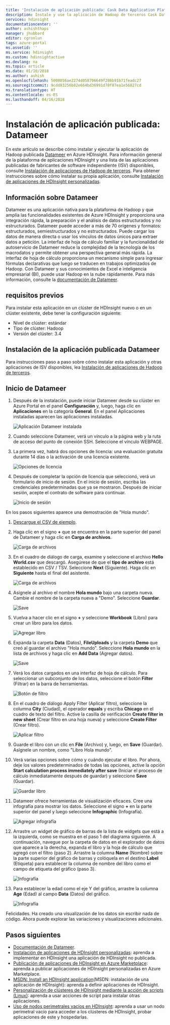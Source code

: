 ```yaml
---
title: 'Instalación de aplicación publicada: Cask Data Application Platform (CDAP) - Azure HDInsight | Microsoft Docs'
description: Instale y use la aplicación de Hadoop de terceros Cask Data Application Platform.
services: hdinsight
documentationcenter: ''
author: ashishthaps
manager: jhubbard
editor: cgronlun
tags: azure-portal
ms.assetid: ''
ms.service: hdinsight
ms.custom: hdinsightactive
ms.devlang: na
ms.topic: article
ms.date: 01/10/2018
ms.author: ashish
ms.openlocfilehash: 5008056ae2274d058706649f286b91b71feadc27
ms.sourcegitcommit: 9cdd83256b82e664bd36991d78f87ea1e56827cd
ms.translationtype: HT
ms.contentlocale: es-ES
ms.lasthandoff: 04/16/2018
---
```

# <a name="install-published-application---datameer"></a>Instalación de aplicación publicada: Datameer

En este artículo se describe cómo instalar y ejecutar la aplicación de Hadoop publicada [Datameer](https://www.datameer.com/) en Azure HDInsight. Para información general de la plataforma de aplicaciones HDInsight y una lista de las aplicaciones publicadas de fabricantes de software independiente (ISV) disponibles, consulte [Instalación de aplicaciones de Hadoop de terceros](hdinsight-apps-install-applications.md). Para obtener instrucciones sobre cómo instalar su propia aplicación, consulte [Instalación de aplicaciones de HDInsight personalizadas](hdinsight-apps-install-custom-applications.md).

## <a name="about-datameer"></a>Información sobre Datameer

Datameer es una aplicación nativa para la plataforma de Hadoop y que amplía las funcionalidades existentes de Azure HDInsight y proporciona una integración rápida, la preparación y el análisis de datos estructurados y no estructurados. Datameer puede acceder a más de 70 orígenes y formatos: estructurados, semiestructurados y no estructurados. Puede cargar los datos de manera directa o usar los vínculos de datos únicos para extraer datos a petición. La interfaz de hoja de cálculo familiar y la funcionalidad de autoservicio de Datameer reduce la complejidad de la tecnología de los macrodatos y permite obtener una perspectiva general más rápida. La interfaz de hoja de cálculo proporciona un mecanismo simple para ingresar fórmulas declarativas que luego se traducen en trabajos optimizados de Hadoop. Con Datameer y sus conocimientos de Excel e inteligencia empresarial (BI), puede usar Hadoop en la nube rápidamente. Para más información, consulte la [documentación de Datameer](http://www.datameer.com/documentation/display/DAS50/Home?ls=Partners&lsd=Microsoft&c=Partners&cd=Microsoft).

## <a name="prerequisites"></a>requisitos previos

Para instalar esta aplicación en un clúster de HDInsight nuevo o en un clúster existente, debe tener la configuración siguiente:

* Nivel de clúster: estándar
* Tipo de clúster: Hadoop
* Versión del clúster: 3.4

## <a name="install-the-datameer-published-application"></a>Instalación de la aplicación publicada Datameer

Para instrucciones paso a paso sobre cómo instalar esta aplicación y otras aplicaciones de ISV disponibles, lea [Instalación de aplicaciones de Hadoop de terceros](hdinsight-apps-install-applications.md).

## <a name="launch-datameer"></a>Inicio de Datameer

1. Después de la instalación, puede iniciar Datameer desde su clúster en Azure Portal en el panel **Configuración** y, luego, haga clic en **Aplicaciones** en la categoría **General**. En el panel Aplicaciones instaladas aparecen las aplicaciones instaladas.

    ![Aplicación Datameer instalada](./media/hdinsight-apps-install-datameer/datameer-app.png)

2. Cuando seleccione Datameer, verá un vínculo a la página web y la ruta de acceso del punto de conexión SSH. Seleccione el vínculo WEBPAGE.

3. La primera vez, habrá dos opciones de licencia: una evaluación gratuita durante 14 días o la activación de una licencia existente.

    ![Opciones de licencia](./media/hdinsight-apps-install-datameer/license.png)

4. Después de completar la opción de licencia que seleccionó, verá un formulario de inicio de sesión. En el inicio de sesión, escriba las credenciales predeterminadas que ya se mostraron. Después de iniciar sesión, acepte el contrato de software para continuar.

    ![Inicio de sesión](./media/hdinsight-apps-install-datameer/login.png)

En los pasos siguientes aparece una demostración de "Hola mundo".

1. [Descargue el CSV de ejemplo](https://datameer.box.com/s/wzzw27za3agic4yjj8zrn6vfrph0ppnf).

2. Haga clic en el signo **+** que se encuentra en la parte superior del panel de Datameer y haga clic en **Carga de archivos**.

    ![Carga de archivos](./media/hdinsight-apps-install-datameer/upload.png)

3. En el cuadro de diálogo de carga, examine y seleccione el archivo **Hello World.csv** que descargó. Asegúrese de que el **tipo de archivo** está establecido en CSV / TSV. Seleccione **Next** (Siguiente). Haga clic en **Siguiente** hasta el final del asistente.

    ![Carga de archivos](./media/hdinsight-apps-install-datameer/upload-browse.png)

4. Asígnele al archivo el nombre **Hola mundo** bajo una carpeta nueva. Cambie el nombre de la carpeta nueva a "Demo". Seleccione **Guardar**.

    ![Save](./media/hdinsight-apps-install-datameer/save.png)

5. Vuelva a hacer clic en el signo **+** y seleccione **Workbook** (Libro) para crear un libro para los datos.

    ![Agregar libro](./media/hdinsight-apps-install-datameer/add-workbook.png)

6. Expanda la carpeta **Data** (Datos), **FileUploads** y la carpeta **Demo** que creó al guardar el archivo "Hola mundo". Seleccione **Hola mundo** en la lista de archivos y haga clic en **Add Data** (Agregar datos).

    ![Save](./media/hdinsight-apps-install-datameer/select-file.png)

7. Verá los datos cargados en una interfaz de hoja de cálculo. Para seleccionar un subconjunto de los datos, seleccione el botón **Filter** (Filtrar) en la barra de herramientas.

    ![Botón de filtro](./media/hdinsight-apps-install-datameer/filter-button.png)

8. En el cuadro de diálogo Apply Filter (Aplicar filtro), seleccione la columna **City** (Ciudad), el operador **equals** y escriba **Chicago** en el cuadro de texto del filtro. Active la casilla de verificación **Create filter in new sheet** (Crear filtro en una hoja nueva) y seleccione **Create Filter** (Crear filtro).

    ![Aplicar filtro](./media/hdinsight-apps-install-datameer/apply-filter.png)

9. Guarde el libro con un clic en **File** (Archivo) y, luego, en **Save** (Guardar). Asígnele un nombre, como "Libro Hola mundo".

10. Verá varias opciones sobre cómo y cuándo ejecutar el libro. Por ahora, deje los valores predeterminados de todas las opciones, active la opción **Start calculation process immediately after save** (Iniciar el proceso de cálculo inmediatamente después de guardar) y seleccione **Save** (Guardar).

    ![Guardar libro](./media/hdinsight-apps-install-datameer/save-workbook.png)

11. Datameer ofrece herramientas de visualización eficaces. Cree una infografía para mostrar los datos. Seleccione el signo **+** en la parte superior del panel y luego seleccione **Infographic** (Infografía).

    ![Agregar infografía](./media/hdinsight-apps-install-datameer/infographic-button.png)

12. Arrastre un widget de gráfico de barras de la lista de widgets que está a la izquierda, como se muestra en el paso 1 del diagrama siguiente. A continuación, navegue por la carpeta de datos en el explorador de datos que aparece a la derecha, expanda el libro y la hoja de cálculo que agregó con el filtro (paso 2). Arrastre la columna **Name** (Nombre) sobre la parte superior del gráfico de barras y colóquela en el destino **Label** (Etiqueta) para establecer la columna de nombre del libro como el campo de etiqueta del gráfico (paso 3).

    ![Infografía](./media/hdinsight-apps-install-datameer/infographic.png)

13. Para establecer la edad como el eje Y del gráfico, arrastre la columna **Age** (Edad) al campo **Data** (Datos) del gráfico.

    ![Infografía](./media/hdinsight-apps-install-datameer/infographic-age.png)

Felicidades. Ha creado una visualización de los datos sin escribir nada de código. Ahora puede explorar las variaciones y visualizaciones adicionales.

## <a name="next-steps"></a>Pasos siguientes

* [Documentación de Datameer](http://www.datameer.com/documentation/display/DAS50/Home?ls=Partners&lsd=Microsoft&c=Partners&cd=Microsoft).
* [Instalación de aplicaciones de HDInsight personalizadas](hdinsight-apps-install-custom-applications.md): aprenda a implementar en HDInsight una aplicación de HDInsight no publicada.
* [Publicación de aplicaciones de HDInsight en Azure Marketplace](hdinsight-apps-publish-applications.md): aprenda a publicar aplicaciones de HDInsight personalizadas en Azure Marketplace.
* [MSDN: Install an HDInsight application](https://msdn.microsoft.com/library/mt706515.aspx)(MSDN: instalación de una aplicación de HDInsight): aprenda a definir aplicaciones de HDInsight.
* [Personalización de clústeres de HDInsight mediante la acción de scripts (Linux)](hdinsight-hadoop-customize-cluster-linux.md): aprenda a usar acciones de script para instalar otras aplicaciones.
* [Uso de nodos perimetrales vacíos en HDInsight](hdinsight-apps-use-edge-node.md): aprenda a usar un nodo perimetral vacío para acceder a los clústeres de HDInsight, probar aplicaciones de este y hospedarlas.
